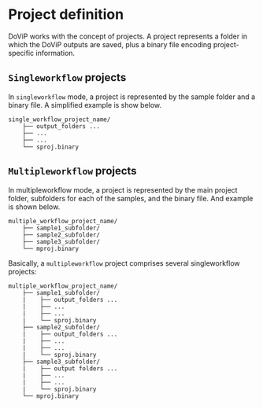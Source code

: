 # Project definition 

DoViP works with the concept of projects. A project represents a folder in which the DoViP outputs are saved, plus a binary file encoding project-specific information. 

## `Singleworkflow` projects

In `singleworkflow` mode, a project is represented by the sample folder and a binary file. A simplified example is show below.
```plaintext
single_workflow_project_name/ 
    ├── output_folders ... 
    ├── ... 
    ├── ...
    └── sproj.binary 
```

## `Multipleworkflow` projects
In multipleworkflow mode, a project is represented by the main project folder, subfolders for each of the samples, and the binary file. And example is shown below.  
```plaintext
multiple_workflow_project_name/ 
    ├── sample1_subfolder/ 
    ├── sample2_subfolder/ 
    ├── sample3_subfolder/ 
    └── mproj.binary 
```

Basically, a `multipleworkflow` project comprises several singleworkflow projects:
```plaintext
multiple_workflow_project_name/ 
    ├── sample1_subfolder/ 
    |    ├── output_folders ... 
    |    ├── ... 
    |    ├── ...
    |    └── sproj.binary 
    ├── sample2_subfolder/ 
    |    ├── output_folders ... 
    |    ├── ... 
    |    ├── ...
    |    └── sproj.binary 
    ├── sample3_subfolder/
    |    ├── output folders ... 
    |    ├── ... 
    |    ├── ...
    |    └── sproj.binary  
    └── mproj.binary 
```

